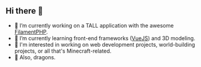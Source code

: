 ## Hi there 👋

- 🔭 I’m currently working on a TALL application with the awesome [FilamentPHP](https://filamentphp.com/).
- 🌱 I’m currently learning front-end frameworks ([VueJS](https://vuejs.org/)) and 3D modeling.
- 👀 I'm interested in working on web development projects, world-building projects, or all that's Minecraft-related.
- 🐉 Also, dragons.

<!--
**Yldales/Yldales** is a ✨ _special_ ✨ repository because its `README.md` (this file) appears on your GitHub profile.

Here are some ideas to get you started:

- 🔭 I’m currently working on ...
- 🌱 I’m currently learning ...
- 👯 I’m looking to collaborate on ...
- 🤔 I’m looking for help with ...
- 💬 Ask me about ...
- 📫 How to reach me: ...
- 😄 Pronouns: ...
- ⚡ Fun fact: ...
-->
